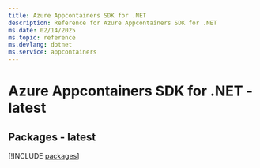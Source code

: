 ```yaml
---
title: Azure Appcontainers SDK for .NET
description: Reference for Azure Appcontainers SDK for .NET
ms.date: 02/14/2025
ms.topic: reference
ms.devlang: dotnet
ms.service: appcontainers
---
```

# Azure Appcontainers SDK for .NET - latest
## Packages - latest
[!INCLUDE [packages](appcontainers-index.md)]